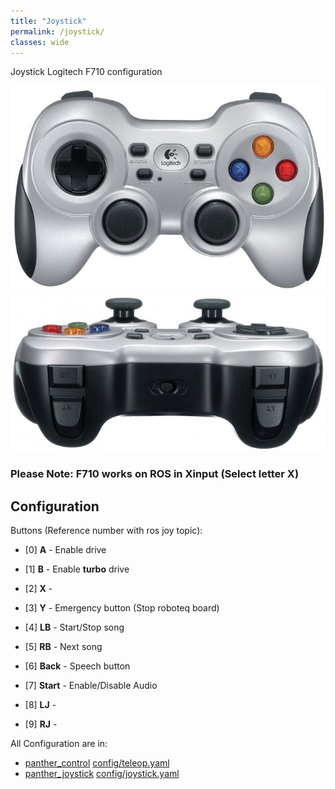 ```yaml
---
title: "Joystick"
permalink: /joystick/
classes: wide
---
```


Joystick Logitech F710 configuration

![F710-Top](/assets/images/joystick/F710-top.jpg)
![F710-Top](/assets/images/joystick/F710-rear.jpg)

### Please Note: **F710** works on ROS in **Xinput** (Select letter X)

## Configuration

Buttons (Reference number with ros joy topic):

 - [0] **A**     - Enable drive
 - [1] **B**     - Enable **turbo** drive
 - [2] **X**     - 
 - [3] **Y**     - Emergency button (Stop roboteq board)
 
 - [4] **LB**    - Start/Stop song
 - [5] **RB**    - Next song
 
 - [6] **Back**  - Speech button
 - [7] **Start** - Enable/Disable Audio
 
 - [8] **LJ**    - 
 - [9] **RJ**    - 

All Configuration are in:
* [panther_control] [config/teleop.yaml](https://github.com/rpanther/panther/blob/master/panther_control/config/teleop.yaml)
* [panther_joystick] [config/joystick.yaml](https://github.com/rpanther/panther_hardware/blob/master/panther_joystick/config/joystick.yaml)

 
 [panther_control]: https://github.com/rpanther/panther/tree/master/panther_control
 [panther_joystick]: https://github.com/rpanther/panther_hardware/tree/master/panther_joystick
